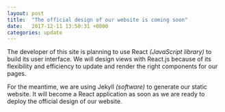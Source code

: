 ```yaml
---
layout: post
title:  "The official design of our website is coming soon"
date:   2017-12-11 13:50:31 +0800
categories: update
---
```


The developer of this site is planning to use React *(JavaScript library)* to build its user interface.
We will design views with React.js because of its flexibility and efficiency to update and render the right components for our pages.

For the meantime, we are using Jekyll *(software)* to generate our static website. It will become a React application as soon as we are ready to deploy the official design of our website.
